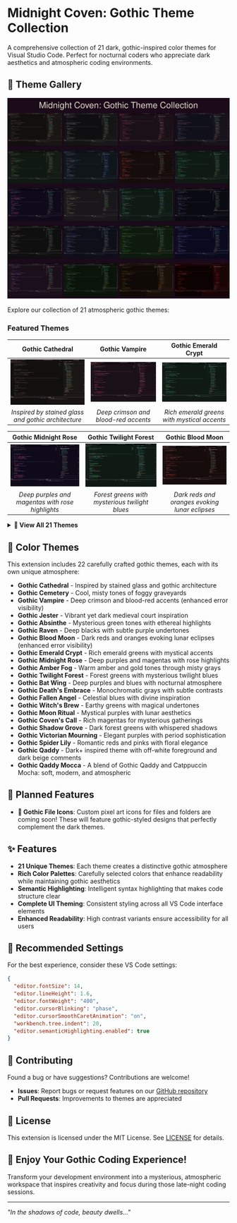 # Midnight Coven: Gothic Theme Collection

A comprehensive collection of 21 dark, gothic-inspired color themes for Visual Studio Code. Perfect for nocturnal coders who appreciate dark aesthetics and atmospheric coding environments.

## 🎨 Theme Gallery

![All Themes Overview](images/gallery-overview.png)

Explore our collection of 21 atmospheric gothic themes:

### Featured Themes

| Gothic Cathedral | Gothic Vampire | Gothic Emerald Crypt |
|:---:|:---:|:---:|
| ![Gothic Cathedral](images/themes/gothic-cathedral.png) | ![Gothic Vampire](images/themes/gothic-vampire.png) | ![Gothic Emerald Crypt](images/themes/gothic-emerald-crypt.png) |
| *Inspired by stained glass and gothic architecture* | *Deep crimson and blood-red accents* | *Rich emerald greens with mystical accents* |

| Gothic Midnight Rose | Gothic Twilight Forest | Gothic Blood Moon |
|:---:|:---:|:---:|
| ![Gothic Midnight Rose](images/themes/gothic-midnight-rose.png) | ![Gothic Twilight Forest](images/themes/gothic-twilight-forest.png) | ![Gothic Blood Moon](images/themes/gothic-blood-moon.png) |
| *Deep purples and magentas with rose highlights* | *Forest greens with mysterious twilight blues* | *Dark reds and oranges evoking lunar eclipses* |

<details>
<summary><strong>📖 View All 21 Themes</strong></summary>

### Complete Collection

| Theme | Preview | Description |
|-------|:-------:|-------------|
| **Gothic Cathedral** | ![Gothic Cathedral](images/themes/gothic-cathedral.png) | Inspired by stained glass and gothic architecture |
| **Gothic Cemetery** | ![Gothic Cemetery](images/themes/gothic-cemetary.png) | Cool, misty tones of foggy graveyards |
| **Gothic Vampire** | ![Gothic Vampire](images/themes/gothic-vampire.png) | Deep crimson and blood-red accents (enhanced error visibility) |
| **Gothic Jester** | ![Gothic Jester](images/themes/gothic-jester.png) | Vibrant yet dark medieval court inspiration |
| **Gothic Absinthe** | ![Gothic Absinthe](images/themes/gothic-absinthe.png) | Mysterious green tones with ethereal highlights |
| **Gothic Raven** | ![Gothic Raven](images/themes/gothic-raven.png) | Deep blacks with subtle purple undertones |
| **Gothic Blood Moon** | ![Gothic Blood Moon](images/themes/gothic-blood-moon.png) | Dark reds and oranges evoking lunar eclipses (enhanced error visibility) |
| **Gothic Emerald Crypt** | ![Gothic Emerald Crypt](images/themes/gothic-emerald-crypt.png) | Rich emerald greens with mystical accents |
| **Gothic Midnight Rose** | ![Gothic Midnight Rose](images/themes/gothic-midnight-rose.png) | Deep purples and magentas with rose highlights |
| **Gothic Amber Fog** | ![Gothic Amber Fog](images/themes/gothic-amber-fog.png) | Warm amber and gold tones through misty grays |
| **Gothic Twilight Forest** | ![Gothic Twilight Forest](images/themes/gothic-twilight-forest.png) | Forest greens with mysterious twilight blues |
| **Gothic Bat Wing** | ![Gothic Bat Wing](images/themes/gothic-bat-wing.png) | Deep purples and blues with nocturnal atmosphere |
| **Gothic Death's Embrace** | ![Gothic Death's Embrace](images/themes/gothic-death-embrace.png) | Monochromatic grays with subtle contrasts |
| **Gothic Fallen Angel** | ![Gothic Fallen Angel](images/themes/gothic-fallen-angel.png) | Celestial blues with divine inspiration |
| **Gothic Witch's Brew** | ![Gothic Witch's Brew](images/themes/gothic-witch-brew.png) | Earthy greens with magical undertones |
| **Gothic Moon Ritual** | ![Gothic Moon Ritual](images/themes/gothic-moon-ritual.png) | Mystical purples with lunar aesthetics |
| **Gothic Coven's Call** | ![Gothic Coven's Call](images/themes/gothic-coven-call.png) | Rich magentas for mysterious gatherings |
| **Gothic Shadow Grove** | ![Gothic Shadow Grove](images/themes/gothic-shadow-grove.png) | Dark forest greens with whispered shadows |
| **Gothic Victorian Mourning** | ![Gothic Victorian Mourning](images/themes/gothic-victorian-mourning.png) | Elegant purples with period sophistication |
| **Gothic Spider Lily** | ![Gothic Spider Lily](images/themes/gothic-spider-lily.png) | Romantic reds and pinks with floral elegance |
| **Gothic Qaddy** | ![Gothic Qaddy](images/themes/gothic-qaddy.png) | Dark+ inspired theme with off-white foreground and dark beige comments |
| **Gothic Qaddy Mocca** | ![Gothic Qaddy Mocca](images/themes/gothic-qaddy-mocca.png) | A blend of Gothic Qaddy and Catppuccin Mocha: soft, modern, and atmospheric |

</details>

## 🎨 Color Themes

This extension includes 22 carefully crafted gothic themes, each with its own unique atmosphere:

- **Gothic Cathedral** - Inspired by stained glass and gothic architecture
- **Gothic Cemetery** - Cool, misty tones of foggy graveyards
- **Gothic Vampire** - Deep crimson and blood-red accents (enhanced error visibility)
- **Gothic Jester** - Vibrant yet dark medieval court inspiration
- **Gothic Absinthe** - Mysterious green tones with ethereal highlights
- **Gothic Raven** - Deep blacks with subtle purple undertones
- **Gothic Blood Moon** - Dark reds and oranges evoking lunar eclipses (enhanced error visibility)
- **Gothic Emerald Crypt** - Rich emerald greens with mystical accents
- **Gothic Midnight Rose** - Deep purples and magentas with rose highlights
- **Gothic Amber Fog** - Warm amber and gold tones through misty grays
- **Gothic Twilight Forest** - Forest greens with mysterious twilight blues
- **Gothic Bat Wing** - Deep purples and blues with nocturnal atmosphere
- **Gothic Death's Embrace** - Monochromatic grays with subtle contrasts
- **Gothic Fallen Angel** - Celestial blues with divine inspiration
- **Gothic Witch's Brew** - Earthy greens with magical undertones
- **Gothic Moon Ritual** - Mystical purples with lunar aesthetics
- **Gothic Coven's Call** - Rich magentas for mysterious gatherings
- **Gothic Shadow Grove** - Dark forest greens with whispered shadows
- **Gothic Victorian Mourning** - Elegant purples with period sophistication
- **Gothic Spider Lily** - Romantic reds and pinks with floral elegance
- **Gothic Qaddy** - Dark+ inspired theme with off-white foreground and dark beige comments
- **Gothic Qaddy Mocca** - A blend of Gothic Qaddy and Catppuccin Mocha: soft, modern, and atmospheric

## 🚀 Planned Features

- **🎯 Gothic File Icons**: Custom pixel art icons for files and folders are coming soon! These will feature gothic-styled designs that perfectly complement the dark themes.

## ✨ Features

- **21 Unique Themes**: Each theme creates a distinctive gothic atmosphere
- **Rich Color Palettes**: Carefully selected colors that enhance readability while maintaining gothic aesthetics
- **Semantic Highlighting**: Intelligent syntax highlighting that makes code structure clear
- **Complete UI Theming**: Consistent styling across all VS Code interface elements
- **Enhanced Readability**: High contrast variants ensure accessibility for all users


## 🔧 Recommended Settings

For the best experience, consider these VS Code settings:

```json
{
  "editor.fontSize": 14,
  "editor.lineHeight": 1.6,
  "editor.fontWeight": "400",
  "editor.cursorBlinking": "phase",
  "editor.cursorSmoothCaretAnimation": "on",
  "workbench.tree.indent": 20,
  "editor.semanticHighlighting.enabled": true
}
```

## 🤝 Contributing

Found a bug or have suggestions? Contributions are welcome!

- **Issues**: Report bugs or request features on our [GitHub repository](https://github.com/diyllan/midnight-coven-themes)
- **Pull Requests**: Improvements to themes are appreciated

## 📄 License

This extension is licensed under the MIT License. See [LICENSE](LICENSE) for details.

## 🌙 Enjoy Your Gothic Coding Experience!

Transform your development environment into a mysterious, atmospheric workspace that inspires creativity and focus during those late-night coding sessions.

---

*"In the shadows of code, beauty dwells..."*
